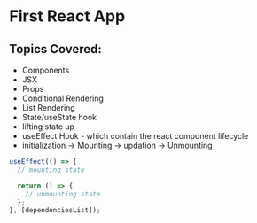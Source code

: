 # First React App

## Topics Covered:

- Components
- JSX
- Props
- Conditional Rendering
- List Rendering
- State/useState hook
- lifting state up
- useEffect Hook - which contain the react component lifecycle
- initialization -> Mounting -> updation -> Unmounting

```javascript
useEffect(() => {
  // mounting state

  return () => {
    // unmounting state
  };
}, [dependenciesList]);
```
